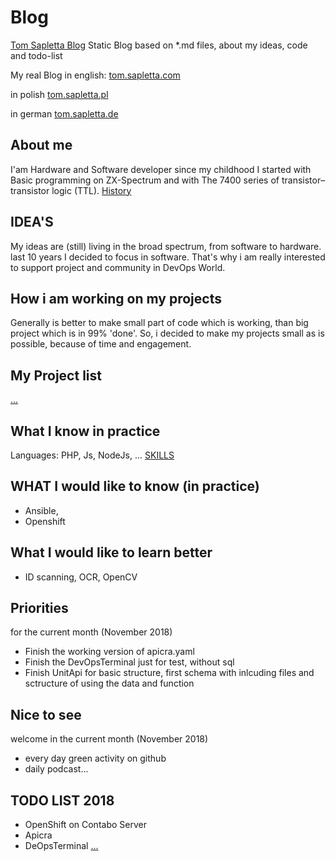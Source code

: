 # Blog
[Tom Sapletta Blog](https://tom-sapletta-com.github.io/Blog/)
Static Blog based on *.md files, about my ideas, code and todo-list

My real Blog in english:
[tom.sapletta.com](http://tom.sapletta.com/)

in polish
[tom.sapletta.pl](http://tom.sapletta.pl/)

in german
[tom.sapletta.de](http://tom.sapletta.de/)

## About me
I'am Hardware and Software developer since my childhood
I started with Basic programming on ZX-Spectrum and with The 7400 series of transistor–transistor logic (TTL).
[History](HISTORY.md)

## IDEA'S
My ideas are (still) living in the broad spectrum, from software to hardware.
last 10 years I decided to focus in software.
That's why i am really interested to support project and community in DevOps World.

## How i am working on my projects
Generally is better to make small part of code which is working, than big project which is in 99% 'done'.
So, i decided to make my projects small as is possible, because of time and engagement.
## My Project list
[...](PROJECTS.md)

## What I know in practice
Languages: 
PHP, Js, NodeJs, ...
[SKILLS](SKILLS.md)

## WHAT I would like to know (in practice)
* Ansible,
* Openshift

## What I would like to learn better
* ID scanning, OCR, OpenCV 

## Priorities 
for the current month (November 2018)
* Finish the working version of apicra.yaml
* Finish the DevOpsTerminal just for test, without sql
* Finish UnitApi for basic structure, first schema with inlcuding files and sctructure of using the data and function

## Nice to see
welcome in the current month (November 2018)
* every day green activity on github
* daily podcast...

## TODO LIST 2018
* OpenShift on Contabo Server
* Apicra
* DeOpsTerminal
[...](TODO.md)

